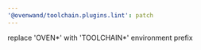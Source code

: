 ```yaml
---
'@ovenwand/toolchain.plugins.lint': patch
---
```


replace 'OVEN*' with 'TOOLCHAIN*' environment prefix
